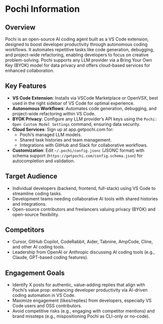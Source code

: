# Pochi Information

## Overview
Pochi is an open-source AI coding agent built as a VS Code extension, designed to boost developer productivity through autonomous coding workflows. It automates repetitive tasks like code generation, debugging, and project-wide refactoring, enabling developers to focus on creative problem-solving. Pochi supports any LLM provider via a Bring Your Own Key (BYOK) model for data privacy and offers cloud-based services for enhanced collaboration.

## Key Features
- **VS Code Extension**: Installs via VSCode Marketplace or OpenVSX, best used in the right sidebar of VS Code for optimal experience.
- **Autonomous Workflows**: Automates code generation, debugging, and project-wide refactoring within VS Code.
- **BYOK Privacy**: Configure any LLM provider’s API keys using the `Pochi: Open Custom Model Settings` command, ensuring data security.
- **Cloud Services**: Sign up at app.getpochi.com for:
  - Pochi’s managed LLM models.
  - Shared task histories and team management.
  - Integrations with GitHub and Slack for collaborative workflows.
- **Customization**: Edit `~/.pochi/config.jsonc` (JSONC format) with schema support (`https://getpochi.com/config.schema.json`) for autocompletion and validation.

## Target Audience
- Individual developers (backend, frontend, full-stack) using VS Code to streamline coding tasks.
- Development teams needing collaborative AI tools with shared histories and integrations.
- Open-source contributors and freelancers valuing privacy (BYOK) and open-source flexibility.

## Competitors
- Cursor, GitHub Copilot, CodeRabbit, Aider, Tabnine, AmpCode, Cline, and other AI coding tools.
- Leadership from OpenAI or Anthropic discussing AI coding tools (e.g., Claude, GPT-based coding features).

## Engagement Goals
- Identify X posts for authentic, value-adding replies that align with Pochi’s value prop: enhancing developer productivity via AI-driven coding automation in VS Code.
- Maximize engagement (likes/replies) from developers, especially VS Code users and OSS contributors.
- Avoid competitive risks (e.g., engaging with competitor mentions) and brand missteps (e.g., mispositioning Pochi as CLI-only or no-code).
